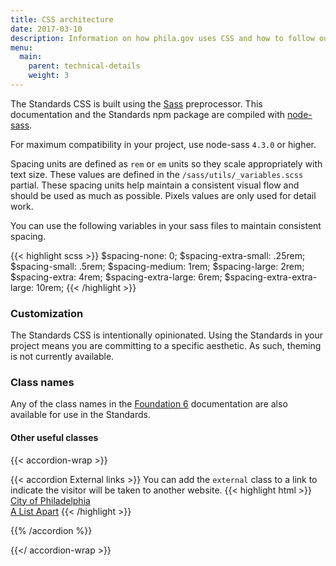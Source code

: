 ```yaml
---
title: CSS architecture
date: 2017-03-10
description: Information on how phila.gov uses CSS and how to follow our established patterns. 
menu:
  main:
    parent: technical-details
    weight: 3
---
```


The Standards CSS is built using the <a href="http://sass-lang.com/" class="external">Sass</a> preprocessor. This documentation and the Standards npm package are compiled with <a href="https://github.com/sass/node-sass" class="external">node-sass</a>.

For maximum compatibility in your project, use node-sass `4.3.0` or higher.

Spacing units are defined as `rem` or `em` units so they scale appropriately with text size. These values are defined in the `/sass/utils/_variables.scss` partial. These spacing units help maintain a consistent visual flow and should be used as much as possible. Pixels values are only used for detail work.

You can use the following variables in your sass files to maintain consistent spacing.

{{< highlight scss >}}
$spacing-none: 0;
$spacing-extra-small: .25rem;
$spacing-small: .5rem;
$spacing-medium: 1rem;
$spacing-large: 2rem;
$spacing-extra: 4rem;
$spacing-extra-large: 6rem;
$spacing-extra-extra-large: 10rem;
{{< /highlight >}}

### Customization

The Standards CSS is intentionally opinionated. Using the Standards in your project means you are committing to a specific aesthetic. As such, theming is not currently available.

### Class names

Any of the class names in the <a href="http://foundation.zurb.com/sites/docs/" class="external">Foundation 6</a> documentation are also available for use in the Standards.

#### Other useful classes
{{< accordion-wrap >}}

{{< accordion External links >}}
You can add the `external` class to a link to indicate the visitor will be taken to another website.
{{< highlight html >}}
<a href="https://beta.phila.gov">City of Philadelphia</a>  
<a href="https://alistapart.com" class="external">A List Apart</a>
{{< /highlight >}}

{{% /accordion %}}

{{</ accordion-wrap >}}
